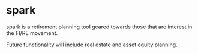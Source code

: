 # spark
spark is a retirement planning tool geared towards those that are interest in the FI/RE movement. 

Future functionality will include real estate and asset equity planning. 
